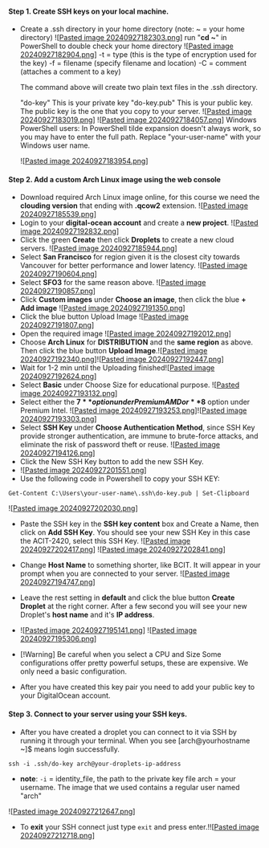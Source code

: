 
#### **Step 1**. Create SSH keys on your local machine.

- Create a .ssh directory in your home directory 
	(note: ~ = your home directory)
	![[Pasted image 20240927182303.png](.\assets\1.png)]
	 run "**cd ~**" in PowerShell to double check your home directory
	![[Pasted image 20240927182904.png](.\assets\2.png)]
	-t = type (this is the type of encryption used for the key)
	-f = filename (specify filename and location)
	-C = comment (attaches a comment to a key)

	The command above will create two plain text files in the .ssh directory.

	"do-key" This is your private key
	"do-key.pub" This is your public key. The public key is the one that you copy to your server.
	![[Pasted image 20240927183019.png](.\assets\3.png)]
	![[Pasted image 20240927184057.png](.\assets\4.png)]
	 Windows PowerShell users: In PowerShell tilde expansion doesn't always work, so you may have to enter the full path. Replace "your-user-name" with your Windows user name.
	 
	![[Pasted image 20240927183954.png](.\assets\5.png)]
	



#### **Step 2**. Add a custom Arch Linux image using the web console

- Download required Arch Linux image online, for this course we need the **clouding version** that ending with **.qcow2** extension. ![[Pasted image 20240927185539.png](.\assets\6.png)]
- Login to your **digital-ocean account** and create a **new project**. ![[Pasted image 20240927192832.png](.\assets\7.png)]
-  Click the green **Create** then click **Droplets** to create a new cloud servers. ![[Pasted image 20240927185944.png](.\assets\8.png)]
- Select **San Francisco** for region given it is the closest city towards Vancouver for better performance and lower latency. ![[Pasted image 20240927190604.png](.\assets\9.png)]
- Select **SFO3** for the same reason above. ![[Pasted image 20240927190857.png](.\assets\10.png)]
- Click **Custom images** under **Choose an image**, then click the blue **+ Add image** ![[Pasted image 20240927191350.png](.\assets\11.png)]
- Click the blue button Upload Image ![[Pasted image 20240927191807.png](.\assets\12.png)]
- Open the required image ![[Pasted image 20240927192012.png](.\assets\13.png)]
- Choose **Arch Linux** for **DISTRIBUTION** and the **same region** as above. Then click the blue button **Upload Image**.![[Pasted image 20240927192340.png](.\assets\14.png)]![[Pasted image 20240927192447.png](.\assets\15.png)]
- Wait for 1-2 min until the Uploading finished![[Pasted image 20240927192624.png](.\assets\16.png)]
- Select **Basic** under Choose Size for educational purpose. ![[Pasted image 20240927193132.png](.\assets\17.png)]
- Select either the **$7** option under Premium AMD or **$8** option under Premium Intel.  ![[Pasted image 20240927193253.png](.\assets\18.png)]![[Pasted image 20240927193303.png](.\assets\19.png)]
- Select **SSH Key** under **Choose Authentication Method**, since SSH Key provide stronger authentication, are immune to brute-force attacks, and eliminate the risk of password theft or reuse. ![[Pasted image 20240927194126.png](.\assets\20.png)]
- Click the New SSH Key button to add the new SSH Key.
- ![[Pasted image 20240927201551.png](.\assets\21.png)]
- Use the following code in Powershell to copy your SSH KEY:
```
Get-Content C:\Users\your-user-name\.ssh\do-key.pub | Set-Clipboard
```
![[Pasted image 20240927202030.png](.\assets\22.png)]

- Paste the SSH key in the **SSH key content** box and Create a Name, then click on **Add SSH Key**. You should see your new SSH Key in this case the ACIT-2420, select this SSH Key. 
![[Pasted image 20240927202417.png](.\assets\23.png)]
![[Pasted image 20240927202841.png](.\assets\24.png)]


- Change **Host Name** to something shorter, like BCIT. It will appear in your prompt when you are connected to your server. ![[Pasted image 20240927194747.png](.\assets\20240927194747.png)]
- Leave the rest setting in **default** and click the blue button **Create Droplet** at the right corner. After a few second you will see your new Droplet's **host name** and it's **IP address**.
- ![[Pasted image 20240927195141.png](.\assets\25.png)] ![[Pasted image 20240927195306.png](.\assets\26.png)]
- [!Warning] Be careful when you select a CPU and Size Some configurations offer pretty powerful setups, these are expensive. We only need a basic configuration.
- After you have created this key pair you need to add your public key to your DigitalOcean account.

#### **Step 3**. Connect to your server using your SSH keys.
- After you have created a droplet you can connect to it via SSH by running it through your terminal. When you see [arch@yourhostname ~]$ means login successfully.
```
ssh -i .ssh/do-key arch@your-droplets-ip-address
```

- **note**: `-i` = identity_file, the path to the private key file
		arch = your username. The image that we used contains a regular user named "arch"

![[Pasted image 20240927212647.png](.\assets\27.png)]

- To **exit** your SSH connect just type `exit` and press enter.!![[Pasted image 20240927212718.png](.\assets\28.png)]